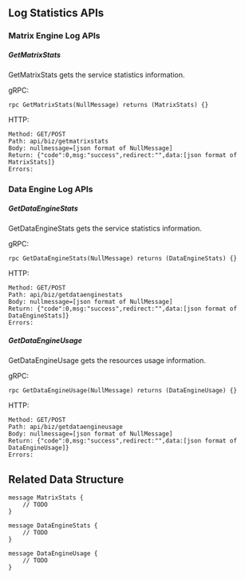 ## Log Statistics APIs

### Matrix Engine Log APIs

##### GetMatrixStats

GetMatrixStats gets the service statistics information.

gRPC:

```
rpc GetMatrixStats(NullMessage) returns (MatrixStats) {}
```

HTTP:

```
Method: GET/POST
Path: api/biz/getmatrixstats
Body: nullmessage=[json format of NullMessage]
Return: {"code":0,msg:"success",redirect:"",data:[json format of MatrixStats]}
Errors:

```

### Data Engine Log APIs

##### GetDataEngineStats

GetDataEngineStats gets the service statistics information.

gRPC:

```
rpc GetDataEngineStats(NullMessage) returns (DataEngineStats) {}
```

HTTP:

```
Method: GET/POST
Path: api/biz/getdataenginestats
Body: nullmessage=[json format of NullMessage]
Return: {"code":0,msg:"success",redirect:"",data:[json format of DataEngineStats]}
Errors:

```

##### GetDataEngineUsage

GetDataEngineUsage gets the resources usage information.

gRPC:

```
rpc GetDataEngineUsage(NullMessage) returns (DataEngineUsage) {}
```

HTTP:

```
Method: GET/POST
Path: api/biz/getdataengineusage
Body: nullmessage=[json format of NullMessage]
Return: {"code":0,msg:"success",redirect:"",data:[json format of DataEngineUsage]}
Errors:

```

## Related Data Structure
```
message MatrixStats {
	// TODO
}
```

```
message DataEngineStats {
	// TODO
}
```

```
message DataEngineUsage {
	// TODO
}
```


